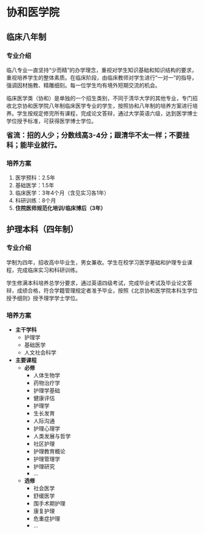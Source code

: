 # 协和医学院

## 临床八年制

### 专业介绍
临八专业一直坚持“少而精”的办学理念，重视对学生知识基础和知识结构的要求，重视培养学生的整体素质。在临床阶段，由临床教师对学生进行“一对一”的指导，强调因材施教、精雕细刻。每一位学生均有境外短期交流的机会。

临床医学类（协和）是单独的一个招生类别，不同于清华大学的其他专业，专门招收北京协和医学院八年制临床医学专业的学生，按照协和八年制的培养方案进行培养。学生按规定修完所有课程，完成论文答辩，通过大学英语六级，达到医学博士学位授予标准，可获得医学博士学位。

<font size="4">**省流：招的人少；分数线高3-4分；跟清华不太一样；不要挂科；能毕业就行。**</font>

### 培养方案

1. 医学预科：2.5年
2. 基础医学：1.5年
3. 临床医学：3年4个月（含见实习各1年）
4. 科研训练：8个月
5. **住院医师规范化培训/临床博后（3年）**

## 护理本科（四年制）

### 专业介绍
学制为四年，招收高中毕业生，男女兼收。学生在校学习医学基础和护理专业课程，完成临床实习和科研训练。

学生修满本科培养总学分要求，通过英语四级考试，完成毕业考试及毕业论文答辩，成绩合格，符合学籍管理规定者准予毕业，按照《北京协和医学院本科生学位授予细则》授予理学学士学位。

### 培养方案

- **主干学科**
    - 护理学
    - 基础医学
    - 人文社会科学
- **主要课程**
    - **必修**
        - 人体生物学
        - 药物治疗学
        - 护理学基础
        - 健康评估
        - 护理学
        - 生长发育
        - 人际沟通
        - 护理心理学
        - 人类发展与哲学
        - 社区护理
        - 护理教育概论
        - 护理管理学
        - 护理研究
        - ...
    - **选修**
        - 社会医学
        - 舒缓医学
        - 围手术期护理
        - 康复护理
        - 危重症护理
        - ...